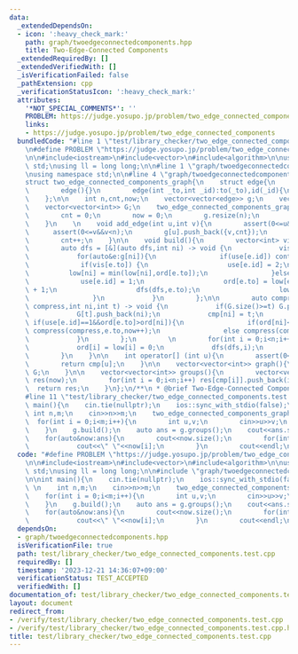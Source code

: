 ```yaml
---
data:
  _extendedDependsOn:
  - icon: ':heavy_check_mark:'
    path: graph/twoedgeconnectedcomponents.hpp
    title: Two-Edge-Connected Components
  _extendedRequiredBy: []
  _extendedVerifiedWith: []
  _isVerificationFailed: false
  _pathExtension: cpp
  _verificationStatusIcon: ':heavy_check_mark:'
  attributes:
    '*NOT_SPECIAL_COMMENTS*': ''
    PROBLEM: https://judge.yosupo.jp/problem/two_edge_connected_components
    links:
    - https://judge.yosupo.jp/problem/two_edge_connected_components
  bundledCode: "#line 1 \"test/library_checker/two_edge_connected_components.test.cpp\"\
    \n#define PROBLEM \"https://judge.yosupo.jp/problem/two_edge_connected_components\"\
    \n\n#include<iostream>\n#include<vector>\n#include<algorithm>\n\nusing namespace\
    \ std;\nusing ll = long long;\n\n#line 1 \"graph/twoedgeconnectedcomponents.hpp\"\
    \nusing namespace std;\n\n#line 4 \"graph/twoedgeconnectedcomponents.hpp\"\n#include<cassert>\n\
    struct two_edge_connected_components_graph{\n    struct edge{\n        int to,id;\n\
    \        edge(){}\n        edge(int _to,int _id):to(_to),id(_id){\n\n        }\n\
    \    };\n\n    int n,cnt,now;\n    vector<vector<edge>> g;\n    vector<int> cmp;\n\
    \    vector<vector<int>> G;\n    two_edge_connected_components_graph(int _n):n(_n){\n\
    \        cnt = 0;\n        now = 0;\n        g.resize(n);\n        cmp.resize(n);\n\
    \    }\n    \n    void add_edge(int u,int v){\n        assert(0<=u&&u<n);\n  \
    \      assert(0<=v&&v<n);\n        g[u].push_back({v,cnt});\n        g[v].push_back({u,cnt});\n\
    \        cnt++;\n    }\n\n    void build(){\n        vector<int> vis(n,0),use(cnt,0),ord(n,-1),low(n,1e9);\n\
    \        auto dfs = [&](auto dfs,int ni) -> void {\n            vis[ni] = 1;\n\
    \            for(auto&e:g[ni]){\n                if(use[e.id]) continue;\n   \
    \             if(vis[e.to]) {\n                    use[e.id] = 2;\n          \
    \          low[ni] = min(low[ni],ord[e.to]);\n                }else{\n       \
    \             use[e.id] = 1;\n                    ord[e.to] = low[e.to] = ord[ni]\
    \ + 1;\n                    dfs(dfs,e.to);\n                    low[ni] = min(low[ni],low[e.to]);\n\
    \                }\n            }\n        };\n\n        auto compress = [&](auto\
    \ compress,int ni,int t) -> void {\n            if(G.size()>=t) G.push_back(vector<int>(0));\n\
    \            G[t].push_back(ni);\n            cmp[ni] = t;\n            for(auto&e:g[ni])\
    \ if(use[e.id]==1&&ord[e.to]>ord[ni]){\n                if(ord[ni]<low[e.to])\
    \ compress(compress,e.to,now++);\n                else compress(compress,e.to,cmp[ni]);\n\
    \            }\n        };\n        \n        for(int i = 0;i<n;i++) if(vis[i]==0){\n\
    \            ord[i] = low[i] = 0;\n            dfs(dfs,i);\n            compress(compress,i,now++);\n\
    \        }\n    }\n\n    int operator[] (int u){\n        assert(0<=u&&u<n);\n\
    \        return cmp[u];\n    }\n\n    vector<vector<int>> graph(){\n        return\
    \ G;\n    }\n\n    vector<vector<int>> groups(){\n        vector<vector<int>>\
    \ res(now);\n        for(int i = 0;i<n;i++) res[cmp[i]].push_back(i);\n      \
    \  return res;\n    }\n};\n/**\n * @brief Two-Edge-Connected Components\n*/\n\
    #line 11 \"test/library_checker/two_edge_connected_components.test.cpp\"\n\nint\
    \ main(){\n    cin.tie(nullptr);\n    ios::sync_with_stdio(false);\n    \n   \
    \ int n,m;\n    cin>>n>>m;\n    two_edge_connected_components_graph g(n);\n  \
    \  for(int i = 0;i<m;i++){\n        int u,v;\n        cin>>u>>v;\n        g.add_edge(u,v);\n\
    \    }\n    g.build();\n    auto ans = g.groups();\n    cout<<ans.size()<<endl;\n\
    \    for(auto&now:ans){\n        cout<<now.size();\n        for(int i = 0;i<now.size();i++){\n\
    \            cout<<\" \"<<now[i];\n        }\n        cout<<endl;\n    }\n}\n"
  code: "#define PROBLEM \"https://judge.yosupo.jp/problem/two_edge_connected_components\"\
    \n\n#include<iostream>\n#include<vector>\n#include<algorithm>\n\nusing namespace\
    \ std;\nusing ll = long long;\n\n#include \"graph/twoedgeconnectedcomponents.hpp\"\
    \n\nint main(){\n    cin.tie(nullptr);\n    ios::sync_with_stdio(false);\n   \
    \ \n    int n,m;\n    cin>>n>>m;\n    two_edge_connected_components_graph g(n);\n\
    \    for(int i = 0;i<m;i++){\n        int u,v;\n        cin>>u>>v;\n        g.add_edge(u,v);\n\
    \    }\n    g.build();\n    auto ans = g.groups();\n    cout<<ans.size()<<endl;\n\
    \    for(auto&now:ans){\n        cout<<now.size();\n        for(int i = 0;i<now.size();i++){\n\
    \            cout<<\" \"<<now[i];\n        }\n        cout<<endl;\n    }\n}\n"
  dependsOn:
  - graph/twoedgeconnectedcomponents.hpp
  isVerificationFile: true
  path: test/library_checker/two_edge_connected_components.test.cpp
  requiredBy: []
  timestamp: '2023-12-21 14:36:07+09:00'
  verificationStatus: TEST_ACCEPTED
  verifiedWith: []
documentation_of: test/library_checker/two_edge_connected_components.test.cpp
layout: document
redirect_from:
- /verify/test/library_checker/two_edge_connected_components.test.cpp
- /verify/test/library_checker/two_edge_connected_components.test.cpp.html
title: test/library_checker/two_edge_connected_components.test.cpp
---
```

